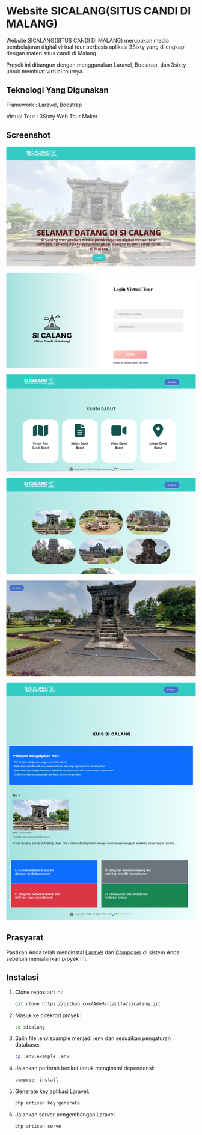 # Website SICALANG(SITUS CANDI DI MALANG)

Website SICALANG(SITUS CANDI DI MALANG) merupakan media pembelajaran digital virtual tour berbasis aplikasi 3Sixty yang dilengkapi dengan materi situs candi di Malang

Proyek ini dibangun dengan menggunakan Laravel, Boostrap, dan 3sixty untuk membuat virtual tournya.
## Teknologi Yang Digunakan 

Framework : Laravel, Boostrap

Virtual Tour : 3Sixty Web Tour Maker

## Screenshot

![Halaman Landing](img/ss-landing.png)

![Halaman Login](img/ss-login.png)

![Halaman Candi](img/ss-candi.png)

![Halaman VT](img/ss-virtual-tour.png)

![Halaman VT](img/ss-virtual-tour-detail.png)

![Halaman Kuis](img/ss-kuis.png)


## Prasyarat

Pastikan Anda telah menginstal [Laravel](https://laravel.com/) dan [Composer](https://getcomposer.org/) di sistem Anda sebelum menjalankan proyek ini.



## Instalasi

1. Clone repositori ini:

   ```bash
   git clone https://github.com/AdeMariaUlfa/sicalang.git
   ```
   
2. Masuk ke direktori proyek:

   ```bash
   cd sicalang
   ```

3. Salin file .env.example menjadi .env dan sesuaikan pengaturan database:

   ```bash
   cp .env.example .env
   ```

4. Jalankan perintah berikut untuk menginstal dependensi:

   ```bash
   composer install
   ```


5. Generate key aplikasi Laravel:

   ```bash
   php artisan key:generate
   ```

6. Jalankan server pengembangan Laravel

   ```bash
   php artisan serve
   ```
